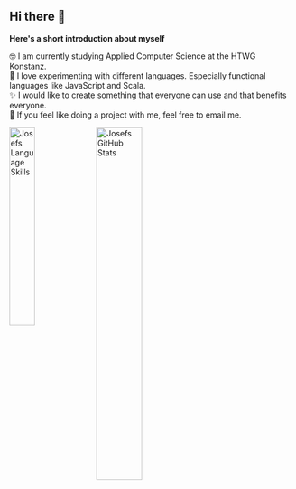 ## Hi there 👋

**Here's a short introduction about myself**

🤓 I am currently studying Applied Computer Science at the HTWG Konstanz.\
🔬 I love experimenting with different languages. Especially functional languages like JavaScript and Scala.\
✨ I would like to create something that everyone can use and that benefits everyone.\
🤙 If you feel like doing a project with me, feel free to email me.

<img align="left" width="30%" alt="Josefs Language Skills" src="https://github-readme-stats.vercel.app/api/top-langs?username=am9zZWY&langs_count=9&layout=compact&hide=css,scss,assembly,makefile,html&hide_border=true" />

<img align="left" width="40%" alt="Josefs GitHub Stats" src="https://github-readme-stats.vercel.app/api?username=am9zZWY&show_icons=true&hide_border=true" />






